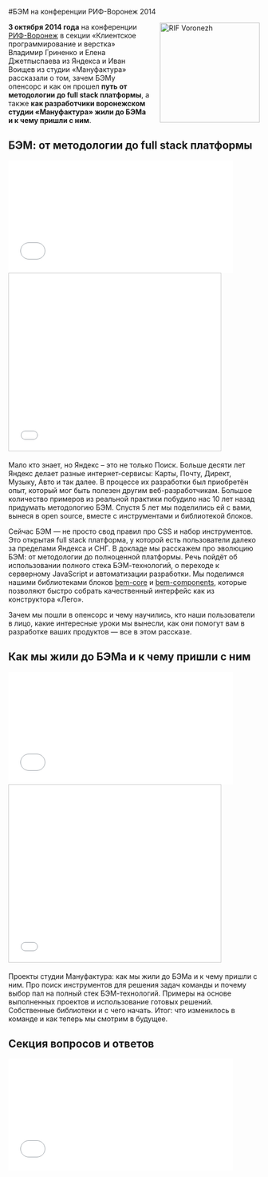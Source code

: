 #БЭМ на конференции РИФ-Воронеж 2014

<img src="https://img-fotki.yandex.ru/get/3607/246231603.0/0_14ae54_3b59c928_orig.png" alt="RIF Voronezh" style="float:right;padding:0 0 20px 20px;width:200px;height:auto;">

**3 октября 2014 года** на конференции [РИФ-Воронеж](http://www.rifvrn.ru/program#) в секции «Клиентское программирование и верстка» Владимир Гриненко и Елена Джетпыспаева из Яндекса и Иван Воищев из студии «Мануфактура» рассказали о том, зачем БЭМу опенсорс и как он прошел **путь от методологии до full stack платформы**, а также **как разработчики воронежском студии «Мануфактура» жили до БЭМа и к чему пришли с ним**.

## БЭМ: от методологии до full stack платформы

<iframe width="450" height="225" src="//video.yandex.ru/iframe/ya-events/q7a6n84g1r.7020/" frameborder="0" allowfullscreen="1"></iframe>

<iframe src="//www.slideshare.net/slideshow/embed_code/41650709" width="425" height="355" frameborder="0" marginwidth="0" marginheight="0" scrolling="no" style="border:1px solid #CCC; border-width:1px; margin-bottom:5px; max-width: 100%;" allowfullscreen> </iframe>

Мало кто знает, но Яндекс – это не только Поиск. Больше десяти лет Яндекс делает разные интернет-сервисы: Карты, Почту, Директ, Музыку, Авто и так далее. В процессе их разработки был приобретён опыт, который мог быть полезен другим веб-разработчикам. Большое количество примеров из реальной практики побудило нас 10 лет назад придумать методологию БЭМ. Спустя 5 лет мы поделились ей с вами, вынеся в open source, вместе с инструментами и библиотекой блоков.

Сейчас БЭМ — не просто свод правил про CSS и набор инструментов. Это открытая full stack платформа, у которой есть пользователи далеко за пределами Яндекса и СНГ. В докладе мы расскажем про эволюцию БЭМ: от методологии до полноценной платформы. Речь пойдёт об использовании полного стека БЭМ-технологий, о переходе к серверному JavaScript и автоматизации разработки. Мы поделимся нашими библиотеками блоков [bem-core](https://ru.bem.info/libs/bem-core/) и [bem-components](https://ru.bem.info/libs/bem-components/), которые позволяют быстро собрать качественный интерфейс как из конструктора «Лего».

Зачем мы пошли в опенсорс и чему научились, кто наши пользователи в лицо, какие интересные уроки мы вынесли, как они помогут вам в разработке ваших продуктов — все в этом рассказе.

## Как мы жили до БЭМа и к чему пришли с ним

<iframe width="450" height="225" src="//video.yandex.ru/iframe/ya-events/tjknf667hs.6933/" frameborder="0" allowfullscreen="1"></iframe>

<iframe src="//www.slideshare.net/slideshow/embed_code/41649658" width="425" height="355" frameborder="0" marginwidth="0" marginheight="0" scrolling="no" style="border:1px solid #CCC; border-width:1px; margin-bottom:5px; max-width: 100%;" allowfullscreen> </iframe>

Проекты студии Мануфактура: как мы жили до БЭМа и к чему пришли с ним. Про поиск инструментов для решения задач команды и почему выбор пал на полный стек БЭМ-технологий. Примеры на основе выполненных проектов и использование готовых решений. Собственные библиотеки и с чего начать. Итог: что изменилось в команде и как теперь мы смотрим в будущее.

## Секция вопросов и ответов

<iframe width="450" height="225" src="//video.yandex.ru/iframe/ya-events/fvdbsnbiq1.6843/" frameborder="0" allowfullscreen="1"></iframe>
